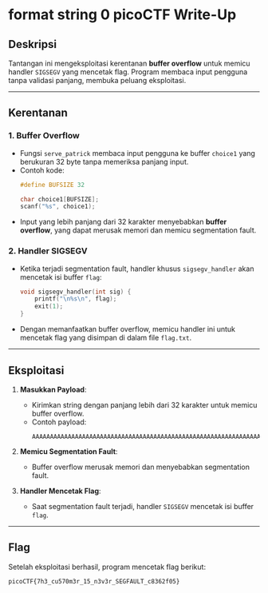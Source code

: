 # format string 0 picoCTF Write-Up

## Deskripsi
Tantangan ini mengeksploitasi kerentanan **buffer overflow** untuk memicu handler `SIGSEGV` yang mencetak flag. Program membaca input pengguna tanpa validasi panjang, membuka peluang eksploitasi.

---

## Kerentanan

### 1. Buffer Overflow
- Fungsi `serve_patrick` membaca input pengguna ke buffer `choice1` yang berukuran 32 byte tanpa memeriksa panjang input.
- Contoh kode:
  ```c
  #define BUFSIZE 32

  char choice1[BUFSIZE];
  scanf("%s", choice1);
  ```
- Input yang lebih panjang dari 32 karakter menyebabkan **buffer overflow**, yang dapat merusak memori dan memicu segmentation fault.

### 2. Handler SIGSEGV
- Ketika terjadi segmentation fault, handler khusus `sigsegv_handler` akan mencetak isi buffer `flag`:
  ```c
  void sigsegv_handler(int sig) {
      printf("\n%s\n", flag);
      exit(1);
  }
  ```
- Dengan memanfaatkan buffer overflow, memicu handler ini untuk mencetak flag yang disimpan di dalam file `flag.txt`.

---

## Eksploitasi

1. **Masukkan Payload**:
   - Kirimkan string dengan panjang lebih dari 32 karakter untuk memicu buffer overflow.
   - Contoh payload:
     ```
     AAAAAAAAAAAAAAAAAAAAAAAAAAAAAAAAAAAAAAAAAAAAAAAAAAAAAAAAAAAAAAAAA
     ```

2. **Memicu Segmentation Fault**:
   - Buffer overflow merusak memori dan menyebabkan segmentation fault.

3. **Handler Mencetak Flag**:
   - Saat segmentation fault terjadi, handler `SIGSEGV` mencetak isi buffer `flag`.

---

## Flag
Setelah eksploitasi berhasil, program mencetak flag berikut:
```
picoCTF{7h3_cu570m3r_15_n3v3r_SEGFAULT_c8362f05}
```


